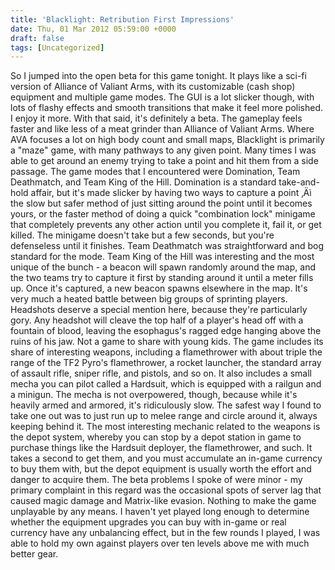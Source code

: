 ```yaml
---
title: 'Blacklight: Retribution First Impressions'
date: Thu, 01 Mar 2012 05:59:00 +0000
draft: false
tags: [Uncategorized]
---
```


So I jumped into the open beta for this game tonight. It plays like a sci-fi version of Alliance of Valiant Arms, with its customizable (cash shop) equipment and multiple game modes. The GUI is a lot slicker though, with lots of flashy effects and smooth transitions that make it feel more polished. I enjoy it more. With that said, it's definitely a beta. The gameplay feels faster and like less of a meat grinder than Alliance of Valiant Arms. Where AVA focuses a lot on high body count and small maps, Blacklight is primarily a "maze" game, with many pathways to any given point. Many times I was able to get around an enemy trying to take a point and hit them from a side passage. The game modes that I encountered were Domination, Team Deathmatch, and Team King of the Hill. Domination is a standard take-and-hold affair, but it's made slicker by having two ways to capture a point ‚Äì the slow but safer method of just sitting around the point until it becomes yours, or the faster method of doing a quick "combination lock" minigame that completely prevents any other action until you complete it, fail it, or get killed. The minigame doesn't take but a few seconds, but you're defenseless until it finishes. Team Deathmatch was straightforward and bog standard for the mode. Team King of the Hill was interesting and the most unique of the bunch - a beacon will spawn randomly around the map, and the two teams try to capture it first by standing around it until a meter fills up. Once it's captured, a new beacon spawns elsewhere in the map. It's very much a heated battle between big groups of sprinting players. Headshots deserve a special mention here, because they're particularly gory. Any headshot will cleave the top half of a player's head off with a fountain of blood, leaving the esophagus's ragged edge hanging above the ruins of his jaw. Not a game to share with young kids. The game includes its share of interesting weapons, including a flamethrower with about triple the range of the TF2 Pyro's flamethrower, a rocket launcher, the standard array of assault rifle, sniper rifle, and pistols, and so on. It also includes a small mecha you can pilot called a Hardsuit, which is equipped with a railgun and a minigun. The mecha is not overpowered, though, because while it's heavily armed and armored, it's ridiculously slow. The safest way I found to take one out was to just run up to melee range and circle around it, always keeping behind it. The most interesting mechanic related to the weapons is the depot system, whereby you can stop by a depot station in game to purchase things like the Hardsuit deployer, the flamethrower, and such. It takes a second to get them, and you must accumulate an in-game currency to buy them with, but the depot equipment is usually worth the effort and danger to acquire them. The beta problems I spoke of were minor - my primary complaint in this regard was the occasional spots of server lag that caused magic damage and Matrix-like evasion. Nothing to make the game unplayable by any means. I haven't yet played long enough to determine whether the equipment upgrades you can buy with in-game or real currency have any unbalancing effect, but in the few rounds I played, I was able to hold my own against players over ten levels above me with much better gear.